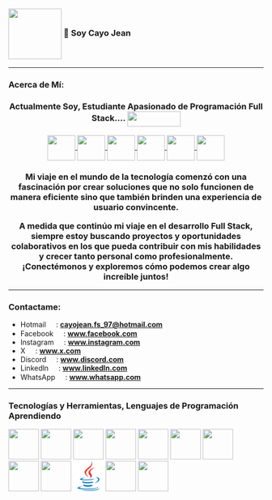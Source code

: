 ### <img align="center" src="https://upload.wikimedia.org/wikipedia/commons/e/ee/Revista_%C2%A1Hola%21_logo.svg" alt="" height="100px" width="105px"/>        👋 Soy Cayo Jean

---

### Acerca de Mí:
<div id="header" align="center">
  <h3> Actualmente Soy, Estudiante Apasionado de Programación Full Stack.... <img align="center" src="https://upload.wikimedia.org/wikipedia/commons/c/c6/Rayyann.jpg" alt="" height="30px" width="105px"/>
  </h3>
</div>

<p align="center">
   <a href="https://web.facebook.com/" target="blank">
    <img align="center" src="https://upload.wikimedia.org/wikipedia/commons/5/51/Facebook_f_logo_%282019%29.svg" alt="" height="50px" width="55px" />
  </a>
  <span style="width: 10px;"> </span>
  <a href="https://instagram.com" target="blank">
    <img align="center" src="https://upload.wikimedia.org/wikipedia/commons/e/e7/Instagram_logo_2016.svg" alt="" height="50px" width="55px" />
  </a>
  <span style="width: 8px;"> </span>
  <a href="https://x.com" target="blank">
    <img align="center" src="https://upload.wikimedia.org/wikipedia/commons/c/ce/X_logo_2023.svg" alt="" height="50px" width="55px" />
  </a>
  </a>
  <span style="width: 10px;"> </span>
  <a href="https://discord.com/" target="blank">
    <img align="center" src="https://upload.wikimedia.org/wikipedia/commons/b/b2/Discord_code.png" alt="" height="50px" width="55px" />
  </a>
  <span style="width: 10px;"> </span>
  <a href="https://www.linkedin.com/" target="blank">
    <img align="center" src="https://upload.wikimedia.org/wikipedia/commons/9/92/Linke_din.png" alt="" height="50px" width="55px" />
  </a>
  <span style="width: 10px;"> </span>
  <a href="https://whatsApp.com" target="blank">
    <img align="center" src="https://upload.wikimedia.org/wikipedia/commons/6/6b/WhatsApp.svg" alt="" height="50px" width="55px" />
  </a>
</p>
<div id="header" align="center">
  <h3> Mi viaje en el mundo de la tecnología comenzó con una fascinación por crear soluciones que no solo funcionen de manera eficiente sino que también brinden una experiencia de usuario convincente.

A medida que continúo mi viaje en el desarrollo Full Stack, siempre estoy buscando proyectos y oportunidades colaborativos en los que pueda contribuir con mis habilidades y crecer tanto personal como profesionalmente. ¡Conectémonos y exploremos cómo podemos crear algo increíble juntos!
  </h3>
</div>

---

### Contactame:

- Hotmail <img align="center" src="https://upload.wikimedia.org/wikipedia/commons/6/6b/Outlook_Icon.png" alt="" height="14px" width="12px" /> : **cayojean.fs_97@hotmail.com**
- Facebook <img align="center" src="https://upload.wikimedia.org/wikipedia/commons/5/51/Facebook_f_logo_%282019%29.svg" alt="" height="14px" width="12px" /> : **www.facebook.com**
- Instagram <img align="center" src="https://upload.wikimedia.org/wikipedia/commons/e/e7/Instagram_logo_2016.svg" alt="" height="14px" width="12px" /> : **www.instagram.com**
- X <img align="center" src="https://upload.wikimedia.org/wikipedia/commons/c/ce/X_logo_2023.svg" alt="" height="14px" width="12px" /> : **www.x.com**
- Discord <img align="center" src="https://upload.wikimedia.org/wikipedia/commons/b/b2/Discord_code.png" alt="" height="14px" width="12px" /> : **www.discord.com**
- Linkedln <img align="center" src="https://upload.wikimedia.org/wikipedia/commons/9/92/Linke_din.png" alt="" height="14px" width="12px" /> : **www.linkedln.com**
- WhatsApp <img align="center" src="https://upload.wikimedia.org/wikipedia/commons/6/6b/WhatsApp.svg" alt="" height="14px" width="12px" /> : **www.whatsapp.com**

---

### Tecnologías y Herramientas, Lenguajes de Programación Aprendiendo
<p align="left">
  <!-- <a href="https://code.visualstudio.com" target="_blank" rel="noreferrer"> -->
    <img src="https://upload.wikimedia.org/wikipedia/commons/6/61/HTML5_logo_and_wordmark.svg" alt="" width="60" height="60"/>
  </a>
  <!-- <a href="https://code.visualstudio.com" target="_blank" rel="noreferrer"> -->
    <img src="https://upload.wikimedia.org/wikipedia/commons/d/d5/CSS3_logo_and_wordmark.svg" alt="" width="60" height="60"/>
  </a>
  <!-- <a href="https://code.visualstudio.com" target="_blank" rel="noreferrer"> -->
    <img src="https://upload.wikimedia.org/wikipedia/commons/0/0a/MySQL_textlogo.svg" width="60" height="60"/>
  </a>
  <!-- <a href="https://code.visualstudio.com" target="_blank" rel="noreferrer"> -->
    <img src="https://upload.wikimedia.org/wikipedia/commons/a/a7/React-icon.svg" width="60" height="60"/>
  </a>
  <!-- <a href="https://code.visualstudio.com" target="_blank" rel="noreferrer"> -->
    <img src="https://upload.wikimedia.org/wikipedia/commons/d/d9/Node.js_logo.svg" alt="" width="60" height="60"/>
  </a>
  <!-- <a href="https://code.visualstudio.com" target="_blank" rel="noreferrer"> -->
    <img src="https://upload.wikimedia.org/wikipedia/commons/d/d5/Tailwind_CSS_Logo.svg" alt="" width="60" height="60"/>
  </a>
  <!-- <a href="https://code.visualstudio.com" target="_blank" rel="noreferrer"> -->
    <img src="https://upload.wikimedia.org/wikipedia/commons/3/3f/Git_icon.svg" alt="" width="60" height="60"/>
  </a>
  <!-- <a href="https://code.visualstudio.com" target="_blank" rel="noreferrer"> -->
    <img src="https://upload.wikimedia.org/wikipedia/commons/c/c3/Python-logo-notext.svg" alt="" width="60" height="60"/>
  </a>
  <!-- <a href="https://git-scm.com/" target="_blank" rel="noreferrer"> -->
    <img src="https://upload.wikimedia.org/wikipedia/commons/1/18/ISO_C%2B%2B_Logo.svg" alt="" width="60" height="60"/> 
  </a>
  <!-- <a href="https://www.java.com" target="_blank" rel="noreferrer"> -->
    <img src="https://raw.githubusercontent.com/devicons/devicon/master/icons/java/java-original.svg" alt="" width="60" height="60"/> 
  </a> 
  <!-- <a href="https://code.visualstudio.com" target="_blank" rel="noreferrer"> -->
    <img src="https://upload.wikimedia.org/wikipedia/commons/9/9a/Visual_Studio_Code_1.35_icon.svg" alt="" width="60" height="60"/>
  </a>
  <!-- <a href="https://code.visualstudio.com" target="_blank" rel="noreferrer"> -->
    <img src="https://upload.wikimedia.org/wikipedia/commons/9/99/Unofficial_JavaScript_logo_2.svg" alt="" width="60" height="60"/>
  </a>
</p>


<!--
**CayoJean/CayoJean** is a ✨ _special_ ✨ repository because its `README.md` (this file) appears on your GitHub profile.

Here are some ideas to get you started:

- 🔭 I’m currently working on ...
- 🌱 I’m currently learning ...
- 👯 I’m looking to collaborate on ...
- 🤔 I’m looking for help with ...
- 💬 Ask me about ...
- 📫 How to reach me: ...
- 😄 Pronouns: ...
- ⚡ Fun fact: ...
-->
